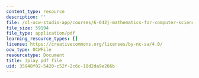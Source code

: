 ```yaml
---
content_type: resource
description: ''
file: /ol-ocw-studio-app/courses/6-042j-mathematics-for-computer-science-fall-2010/35948f025420c52f2c6c18d2da9e266b_L3LMbpZIKhQ.pdf
file_size: 59194
file_type: application/pdf
learning_resource_types: []
license: https://creativecommons.org/licenses/by-nc-sa/4.0/
ocw_type: OCWFile
resourcetype: Document
title: 3play pdf file
uid: 35948f02-5420-c52f-2c6c-18d2da9e266b
---
```

